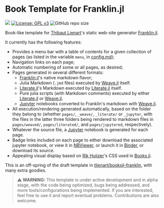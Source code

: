 # Book Template for Franklin.jl

[docs-dev-img]: https://img.shields.io/badge/docs-dev-green.svg
[docs-dev-url]: https://rmsrosa.github.io/booksjl-franklin-template/


[![][docs-dev-img]][docs-dev-url] [![License: GPL v3](https://img.shields.io/badge/License-CC0&#160;1.0-orange.svg)](https://creativecommons.org/publicdomain/zero/1.0/) ![GitHub repo size](https://img.shields.io/github/repo-size/rmsrosa/booksjl-franklin-template)

Book-like template for [Thibaut Lienart](https://github.com/tlienart)'s static web-site generator [Franklin.jl](https://github.com/tlienart/Franklin.jl).

It currently has the following features:

* Provides a menu bar with a table of contents for a given collection of pages (as listed in the variable `menu`, in [config.md](config.md));
* Navigation links on each page;
* Automatic numbering of some or all pages, as desired;
* Pages generated in several different formats:
    * [Franklin.jl](https://github.com/tlienart/Franklin.jl)'s native markdown flavor;
    * Julia Markdown (`.jmd` files) executed by [Weave.jl](https://github.com/JunoLab/Weave.jl) itself.
    * [Literate.jl](https://github.com/fredrikekre/Literate.jl)'s Markdown  executed by [Literate.jl](https://github.com/fredrikekre/Literate.jl) itself.
    * Pure julia scripts (with Markdown comments) executed by either [Literate.jl](https://github.com/fredrikekre/Literate.jl) or [Weave.jl](https://github.com/JunoLab/Weave.jl).
    * [Jupyter](https://jupyter.org) notebooks converted to Franklin's markdown with [Weave.jl](https://github.com/JunoLab/Weave.jl).
* All execution/rendering generated automatically, based on the folder they belong to (whether `pages/`, `_weave/`, `_literate/` or `_jupyter`, with the files in the latter three folders being rendered to markdown files in `pages/weaved/`, `pages/literated/`, and `pages/jupytered`, respectively).
* Whatever the source file, a [Jupyter](https://jupyter.org) notebook is generated for each page.
* Badge links included on each page to either download the associated jupyter notebook, or view it in [NBViewer](https://nbviewer.org), or launch it in [Binder]([Literate.jl](https://github.com/fredrikekre/Literate.jl)), or download its source.
* Appealing visual display based on [Rik Huijzer](https://github.com/rikhuijzer)'s CSS used in [Books.jl](https://github.com/JuliaBooks/Books.jl).


This is an off-spring of the draft template in [tlienart/booksjl-franklin](https://github.com/tlienart/booksjl-franklin), with many extra goodies.

> **:warning: WARNING:**
> This template is under active development and in alpha stage, with the code being optimized, bugs being addressed, and more tools/configurations being implemented. If you are interested, feel free to use it and report eventual problems. Contributions are also welcome.
